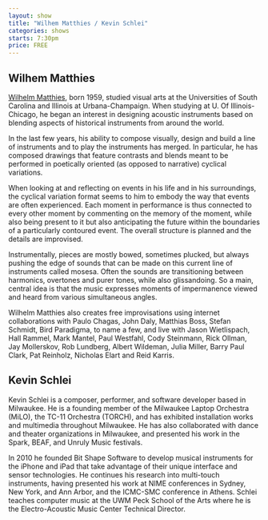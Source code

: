 ```yaml
---
layout: show
title: "Wilhem Matthies / Kevin Schlei"
categories: shows
starts: 7:30pm
price: FREE
---
```


## Wilhem Matthies 

[Wilhelm Matthies][wilhelm], born 1959, studied visual arts at the Universities of South Carolina and Illinois at Urbana-Champaign. When studying at U. Of Illinois-Chicago, he began an interest in designing acoustic instruments based on blending aspects of historical instruments from around the world.

In the last few years, his ability to compose visually, design and build a line of instruments and to play the instruments has merged. In particular, he has composed drawings that feature contrasts and blends meant to be performed in poetically oriented (as opposed to narrative) cyclical variations.

When looking at and reflecting on events in his life and in his surroundings, the cyclical variation format seems to him to embody the way that events are often experienced. Each moment in performance is thus connected to every other moment by commenting on the memory of the moment, while also being present to it but also anticipating the future within the boundaries of a particularly contoured event. The overall structure is planned and the details are improvised.

Instrumentally, pieces are mostly bowed, sometimes plucked, but always pushing the edge of sounds that can be made on this current line of instruments called mosesa. Often the sounds are transitioning between harmonics, overtones and purer tones, while also glissandoing. So a main, central idea is that the music expresses moments of impermanence viewed and heard from various simultaneous angles.

Wilhelm Matthies also creates free improvisations using internet collaborations with Paulo Chagas, John Daly, Matthias Boss, Stefan Schmidt, Bird Paradigma, to name a few, and live with Jason Wietlispach, Hall Rammel, Mark Mantel, Paul Westfahl, Cody Steinmann, Rick Ollman, Jay Mollerskov, Rob Lundberg, Albert Wildeman, Julia Miller, Barry Paul Clark, Pat Reinholz, Nicholas Elart and Reid Karris.

## Kevin Schlei

Kevin Schlei is a composer, performer, and software developer based in Milwaukee. He is a founding member of the Milwaukee Laptop Orchestra (MiLO), the TC-11 Orchestra (TORCH), and has exhibited installation works and multimedia throughout Milwaukee. He has also collaborated with dance and theater organizations in Milwaukee, and presented his work in the Spark, BEAF, and Unruly Music festivals.

In 2010 he founded Bit Shape Software to develop musical instruments for the iPhone and iPad that take advantage of their unique interface and sensor technologies. He continues his research into multi-touch instruments, having presented his work at NIME conferences in Sydney, New York, and Ann Arbor, and the ICMC-SMC conference in Athens. Schlei teaches computer music at the UWM Peck School of the Arts where he is the Electro-Acoustic Music Center Technical Director.

[wilhelm]: https://soundcloud.com/wilhelm-matthies/04-et1-matthies-passage-for-x-4
